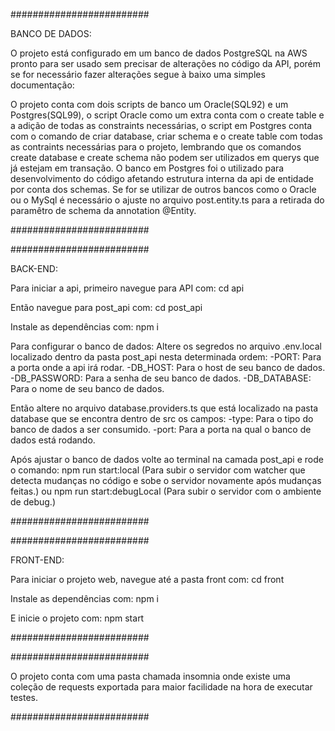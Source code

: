#########################

BANCO DE DADOS:

O projeto está configurado em um banco de dados PostgreSQL na AWS pronto para ser usado sem precisar de alterações no código da API, porém se for necessário fazer alterações segue à baixo uma simples documentação:

O projeto conta com dois scripts de banco um Oracle(SQL92) e um Postgres(SQL99), o script Oracle como um extra conta com o create table 
e a adição de todas as constraints necessárias, o script em Postgres conta com o comando de criar database, criar schema 
e o create table com todas as contraints necessárias para o projeto, lembrando que os comandos
create database e create schema não podem ser utilizados em querys que já estejam em transação. 
O banco em Postgres foi o utilizado para desenvolvimento do código afetando estrutura interna da api de entidade por conta dos schemas.
Se for se utilizar de outros bancos como o Oracle ou o MySql é necessário o ajuste no arquivo post.entity.ts para a retirada do paramêtro
de schema da annotation @Entity.

#########################

#########################

BACK-END:

Para iniciar a api, primeiro navegue para API com:
cd api

Então navegue para post_api com:
cd post_api

Instale as dependências com:
npm i

Para configurar o banco de dados:
Altere os segredos no arquivo .env.local localizado dentro da pasta post_api nesta determinada ordem:
-PORT: Para a porta onde a api irá rodar.
-DB_HOST: Para o host de seu banco de dados.
-DB_PASSWORD: Para a senha de seu banco de dados.
-DB_DATABASE: Para o nome de seu banco de dados.

Então altere no arquivo database.providers.ts que está localizado na pasta database que se encontra dentro de src os campos:
-type: Para o tipo do banco de dados a ser consumido.
-port: Para a porta na qual o banco de dados está rodando.

Após ajustar o banco de dados volte ao terminal na camada post_api e rode o comando:
npm run start:local (Para subir o servidor com watcher que detecta mudanças no código e sobe o servidor novamente após mudanças feitas.)
ou 
npm run start:debugLocal (Para subir o servidor com o ambiente de debug.)

#########################

#########################

FRONT-END:

Para iniciar o projeto web, navegue até a pasta front com: 
cd front

Instale as dependências com:
npm i

E inicie o projeto com:
npm start

#########################

#########################

O projeto conta com uma pasta chamada insomnia onde existe uma coleção de requests exportada para maior facilidade na hora de executar testes.

#########################
